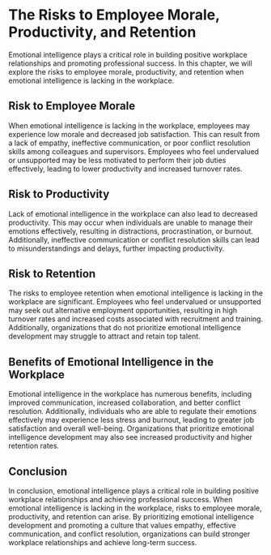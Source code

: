 The Risks to Employee Morale, Productivity, and Retention
=====================================================================================================================================

Emotional intelligence plays a critical role in building positive workplace relationships and promoting professional success. In this chapter, we will explore the risks to employee morale, productivity, and retention when emotional intelligence is lacking in the workplace.

Risk to Employee Morale
-----------------------

When emotional intelligence is lacking in the workplace, employees may experience low morale and decreased job satisfaction. This can result from a lack of empathy, ineffective communication, or poor conflict resolution skills among colleagues and supervisors. Employees who feel undervalued or unsupported may be less motivated to perform their job duties effectively, leading to lower productivity and increased turnover rates.

Risk to Productivity
--------------------

Lack of emotional intelligence in the workplace can also lead to decreased productivity. This may occur when individuals are unable to manage their emotions effectively, resulting in distractions, procrastination, or burnout. Additionally, ineffective communication or conflict resolution skills can lead to misunderstandings and delays, further impacting productivity.

Risk to Retention
-----------------

The risks to employee retention when emotional intelligence is lacking in the workplace are significant. Employees who feel undervalued or unsupported may seek out alternative employment opportunities, resulting in high turnover rates and increased costs associated with recruitment and training. Additionally, organizations that do not prioritize emotional intelligence development may struggle to attract and retain top talent.

Benefits of Emotional Intelligence in the Workplace
---------------------------------------------------

Emotional intelligence in the workplace has numerous benefits, including improved communication, increased collaboration, and better conflict resolution. Additionally, individuals who are able to regulate their emotions effectively may experience less stress and burnout, leading to greater job satisfaction and overall well-being. Organizations that prioritize emotional intelligence development may also see increased productivity and higher retention rates.

Conclusion
----------

In conclusion, emotional intelligence plays a critical role in building positive workplace relationships and achieving professional success. When emotional intelligence is lacking in the workplace, risks to employee morale, productivity, and retention can arise. By prioritizing emotional intelligence development and promoting a culture that values empathy, effective communication, and conflict resolution, organizations can build stronger workplace relationships and achieve long-term success.
